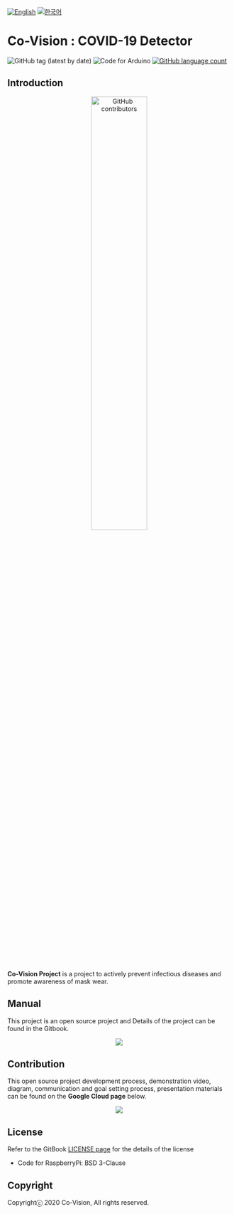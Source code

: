 [![English](https://img.shields.io/badge/-English-blue.svg?style=flat)](https://github.com/osamhack2020/IoT_COVID19-Detector_CO-vision/blob/master/README_EN.md) 
[![한국어](https://img.shields.io/badge/-한국어-red.svg?style=flat)](https://github.com/osamhack2020/IoT_COVID19-Detector_CO-vision/blob/master/README.md)

# Co-Vision : COVID-19 Detector

<p align="center">
	
![GitHub tag (latest by date)](https://img.shields.io/github/v/tag/osamhack2020/IoT_COVID19-Detector_CO-vision)
![Code for Arduino](https://img.shields.io/badge/Code_for_Raspberry-BSD_3--Clause-green?&style=flat)
	<a href="https://github.com/osamhack2020/IoT_COVID19-Detector_CO-vision/search?l=TSX&type=code"><img alt="GitHub language count" src="https://img.shields.io/github/languages/count/osamhack2020/IoT_COVID19-Detector_CO-vision"></a>
	
</p>

## Introduction
<p align="center">
<img alt="GitHub contributors" src="https://user-images.githubusercontent.com/41141851/97099932-c0968d00-16d1-11eb-96b0-1afd2c0c455f.PNG" width="50%">
</p>

**Co-Vision Project** is a project to actively prevent infectious diseases and promote awareness of mask wear.

## Manual
This project is an open source project and Details of the project can be found in the Gitbook.
<p align="center">
<a href="https://co-vision.gitbook.io/co-vision-eng/">
<img src="https://img.shields.io/badge/GitBook-project_doc-blue?&style=for-the-badge&logo=github">
</a>
</p>

## Contribution
This open source project development process, demonstration video, diagram, communication and goal setting process, presentation materials can be found on the **Google Cloud page** below.

<p align="center">
<a href="https://drive.google.com/drive/folders/1kGrH57Qie1oji6Jd21oKtLEYH_ThHF5-?usp=sharing"  target="_blank">
<img src=https://img.shields.io/badge/Google%20Cloud-Team%20Work-orange?&style=for-the-badge&logo=notion">
</a>
</p>

## License
Refer to the GitBook <a href="https://co-vision.gitbook.io/co-vision-eng/license/">LICENSE page</a> for the details of the license

* Code for RaspberryPi: BSD 3-Clause

## Copyright
Copyrightⓒ 2020 Co-Vision, All rights reserved.
